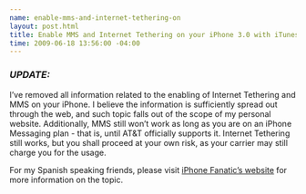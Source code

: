 ```yaml
--- 
name: enable-mms-and-internet-tethering-on
layout: post.html
title: Enable MMS and Internet Tethering on your iPhone 3.0 with iTunes 8.2
time: 2009-06-18 13:56:00 -04:00
---
```

### _**UPDATE:**_

I’ve removed all information related to the enabling of Internet Tethering and MMS on your iPhone. I believe the information is sufficiently spread out through the web, and such topic falls out of the scope of my personal website. Additionally, MMS still won’t work as long as you are on an iPhone Messaging plan - that is, until AT&T officially supports it. Internet Tethering still works, but you shall proceed at your own risk, as your carrier may still charge you for the usage.

For my Spanish speaking friends, please visit [iPhone Fanatic’s website](http://www.iphonefanatic.net) for more information on the topic.
